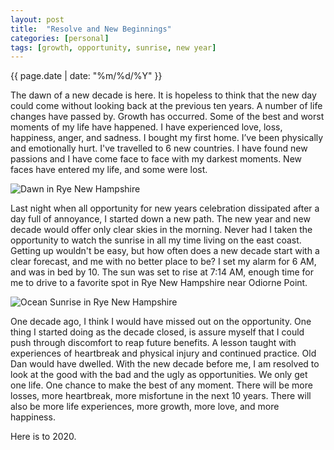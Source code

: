```yaml
---
layout: post
title:  "Resolve and New Beginnings"
categories: [personal]
tags: [growth, opportunity, sunrise, new year]
---
```

{{ page.date | date: "%m/%d/%Y" }}
 
 
The dawn of a new decade is here.  It is hopeless to think that the new day could come without looking back at the previous ten years.  A number of life changes have passed by.  Growth has occurred.  Some of the best and worst moments of my life have happened.  I have experienced love, loss, happiness, anger, and sadness.  I bought my first home.  I’ve been physically and emotionally hurt.  I've travelled to 6 new countries.  I have found new passions and I have come face to face with my darkest moments.  New faces have entered my life, and some were lost.  
 
![Dawn in Rye New Hampshire](/assets/2020-01-01-dawn.jpg)
 
Last night when all opportunity for new years celebration dissipated after a day full of annoyance, I started down a new path.  The new year and new decade would offer only clear skies in the morning.  Never had I taken the opportunity to watch the sunrise in all my time living on the east coast.  Getting up wouldn't be easy, but how often does a new decade start with a clear forecast, and me with no better place to be?  I set my alarm for 6 AM, and was in bed by 10.  The sun was set to rise at 7:14 AM, enough time for me to drive to a favorite spot in Rye New Hampshire near Odiorne Point.
 
![Ocean Sunrise in Rye New Hampshire](/assets/2020-01-01-sunrise.jpg)
 
One decade ago, I think I would have missed out on the opportunity.  One thing I started doing as the decade closed, is assure myself that I could push through discomfort to reap future benefits.  A lesson taught with experiences of heartbreak and physical injury and continued practice.  Old Dan would have dwelled.  With the new decade before me, I am resolved to look at the good with the bad and the ugly as opportunities.  We only get one life.  One chance to make the best of any moment.  There will be more losses, more heartbreak, more misfortune in the next 10 years.  There will also be more life experiences, more growth, more love, and more happiness.
 
Here is to 2020.
